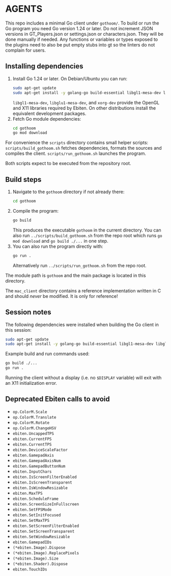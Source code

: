 # AGENTS

This repo includes a minimal Go client under `gothoom/`. To build or run the Go program you need Go version 1.24 or later.
Do not increment JSON versions in GT_Players.json or settings.json or characters.json. They will be done manually if needed.
Any functions or variables or types exposed to the plugins need to also be put empty stubs into gt so the linters do not complain for users.

## Installing dependencies

1. Install Go 1.24 or later. On Debian/Ubuntu you can run:
   ```bash
   sudo apt-get update
   sudo apt-get install -y golang-go build-essential libgl1-mesa-dev libglu1-mesa-dev xorg-dev
   ```
   `libgl1-mesa-dev`, `libglu1-mesa-dev`, and `xorg-dev` provide the OpenGL and X11 libraries required by Ebiten.
   On other distributions install the equivalent development packages.
2. Fetch Go module dependencies:
   ```bash
   cd gothoom
   go mod download
   ```

For convenience the `scripts` directory contains small helper scripts:
`scripts/build_gothoom.sh` fetches dependencies, formats the sources and
compiles the client. `scripts/run_gothoom.sh` launches the program.

Both scripts expect to be executed from the repository root.

## Build steps
1. Navigate to the `gothoom` directory if not already there:
   ```bash
   cd gothoom
   ```
2. Compile the program:
   ```bash
   go build
   ```
   This produces the executable `gothoom` in the current directory.
   You can also run `../scripts/build_gothoom.sh` from the repo root which
   runs `go mod download` and `go build ./...` in one step.
3. You can also run the program directly with:
   ```bash
   go run .
   ```
   Alternatively run `../scripts/run_gothoom.sh` from the repo root.

The module path is `gothoom` and the main package is located in this directory.

The `mac_client` directory contains a reference implementation written in C and should *never* be modified. It is only for reference!

## Session notes
The following dependencies were installed when building the Go client
in this session:

```bash
sudo apt-get update
sudo apt-get install -y golang-go build-essential libgl1-mesa-dev libglu1-mesa-dev xorg-dev
```

Example build and run commands used:

```bash
go build ./...
go run .
```

Running the client without a display (i.e. no `$DISPLAY` variable) will exit
with an X11 initialization error.

## Deprecated Ebiten calls to avoid

- `op.ColorM.Scale`
- `op.ColorM.Translate`
- `op.ColorM.Rotate`
- `op.ColorM.ChangeHSV`
- `ebiten.UncappedTPS`
- `ebiten.CurrentFPS`
- `ebiten.CurrentTPS`
- `ebiten.DeviceScaleFactor`
- `ebiten.GamepadAxis`
- `ebiten.GamepadAxisNum`
- `ebiten.GamepadButtonNum`
- `ebiten.InputChars`
- `ebiten.IsScreenFilterEnabled`
- `ebiten.IsScreenTransparent`
- `ebiten.IsWindowResizable`
- `ebiten.MaxTPS`
- `ebiten.ScheduleFrame`
- `ebiten.ScreenSizeInFullscreen`
- `ebiten.SetFPSMode`
- `ebiten.SetInitFocused`
- `ebiten.SetMaxTPS`
- `ebiten.SetScreenFilterEnabled`
- `ebiten.SetScreenTransparent`
- `ebiten.SetWindowResizable`
- `ebiten.GamepadIDs`
- `(*ebiten.Image).Dispose`
- `(*ebiten.Image).ReplacePixels`
- `(*ebiten.Image).Size`
- `(*ebiten.Shader).Dispose`
- `ebiten.TouchIDs`
